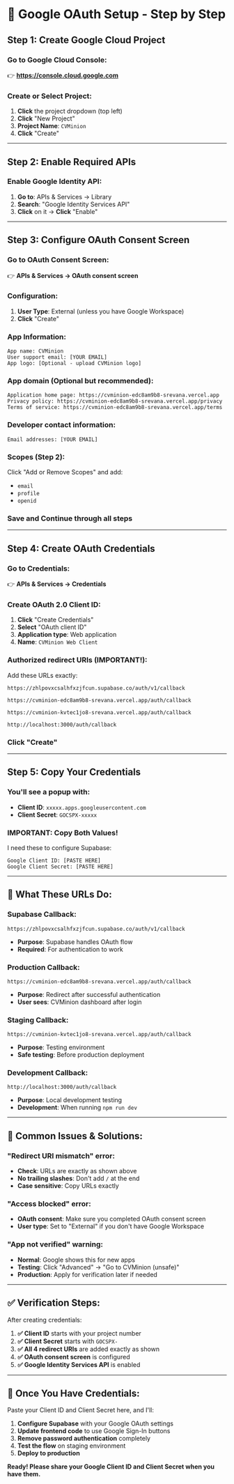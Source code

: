 # 🔐 Google OAuth Setup - Step by Step

## **Step 1: Create Google Cloud Project**

### **Go to Google Cloud Console:**
👉 **https://console.cloud.google.com**

### **Create or Select Project:**
1. **Click** the project dropdown (top left)
2. **Click** "New Project" 
3. **Project Name**: `CVMinion`
4. **Click** "Create"

---

## **Step 2: Enable Required APIs**

### **Enable Google Identity API:**
1. **Go to**: APIs & Services → Library
2. **Search**: "Google Identity Services API"
3. **Click** on it → **Click** "Enable"

---

## **Step 3: Configure OAuth Consent Screen**

### **Go to OAuth Consent Screen:**
👉 **APIs & Services → OAuth consent screen**

### **Configuration:**
1. **User Type**: External (unless you have Google Workspace)
2. **Click** "Create"

### **App Information:**
```
App name: CVMinion
User support email: [YOUR EMAIL]
App logo: [Optional - upload CVMinion logo]
```

### **App domain (Optional but recommended):**
```
Application home page: https://cvminion-edc8am9b8-srevana.vercel.app
Privacy policy: https://cvminion-edc8am9b8-srevana.vercel.app/privacy
Terms of service: https://cvminion-edc8am9b8-srevana.vercel.app/terms
```

### **Developer contact information:**
```
Email addresses: [YOUR EMAIL]
```

### **Scopes (Step 2):**
Click "Add or Remove Scopes" and add:
- `email`
- `profile`
- `openid`

### **Save and Continue** through all steps

---

## **Step 4: Create OAuth Credentials**

### **Go to Credentials:**
👉 **APIs & Services → Credentials**

### **Create OAuth 2.0 Client ID:**
1. **Click** "Create Credentials"
2. **Select** "OAuth client ID"
3. **Application type**: Web application
4. **Name**: `CVMinion Web Client`

### **Authorized redirect URIs (IMPORTANT!):**
Add these URLs exactly:
```
https://zhlpovxcsalhfxzjfcun.supabase.co/auth/v1/callback

https://cvminion-edc8am9b8-srevana.vercel.app/auth/callback

https://cvminion-kvtec1jo8-srevana.vercel.app/auth/callback

http://localhost:3000/auth/callback
```

### **Click** "Create"

---

## **Step 5: Copy Your Credentials**

### **You'll see a popup with:**
- **Client ID**: `xxxxx.apps.googleusercontent.com`
- **Client Secret**: `GOCSPX-xxxxx`

### **IMPORTANT: Copy Both Values!**
I need these to configure Supabase:

```
Google Client ID: [PASTE HERE]
Google Client Secret: [PASTE HERE]
```

---

## **🎯 What These URLs Do:**

### **Supabase Callback:**
`https://zhlpovxcsalhfxzjfcun.supabase.co/auth/v1/callback`
- **Purpose**: Supabase handles OAuth flow
- **Required**: For authentication to work

### **Production Callback:**  
`https://cvminion-edc8am9b8-srevana.vercel.app/auth/callback`
- **Purpose**: Redirect after successful authentication
- **User sees**: CVMinion dashboard after login

### **Staging Callback:**
`https://cvminion-kvtec1jo8-srevana.vercel.app/auth/callback` 
- **Purpose**: Testing environment
- **Safe testing**: Before production deployment

### **Development Callback:**
`http://localhost:3000/auth/callback`
- **Purpose**: Local development testing
- **Development**: When running `npm run dev`

---

## **🚨 Common Issues & Solutions:**

### **"Redirect URI mismatch" error:**
- **Check**: URLs are exactly as shown above
- **No trailing slashes**: Don't add `/` at the end
- **Case sensitive**: Copy URLs exactly

### **"Access blocked" error:**
- **OAuth consent**: Make sure you completed OAuth consent screen
- **User type**: Set to "External" if you don't have Google Workspace

### **"App not verified" warning:**
- **Normal**: Google shows this for new apps
- **Testing**: Click "Advanced" → "Go to CVMinion (unsafe)"
- **Production**: Apply for verification later if needed

---

## **✅ Verification Steps:**

After creating credentials:

1. **✅ Client ID** starts with your project number
2. **✅ Client Secret** starts with `GOCSPX-`  
3. **✅ All 4 redirect URIs** are added exactly as shown
4. **✅ OAuth consent screen** is configured
5. **✅ Google Identity Services API** is enabled

---

## **🎯 Once You Have Credentials:**

Paste your Client ID and Client Secret here, and I'll:

1. **Configure Supabase** with your Google OAuth settings
2. **Update frontend code** to use Google Sign-In buttons
3. **Remove password authentication** completely  
4. **Test the flow** on staging environment
5. **Deploy to production**

**Ready! Please share your Google Client ID and Client Secret when you have them.**